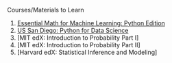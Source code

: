 Courses/Materials to Learn

1. [Essential Math for Machine Learning: Python Edition](https://www.edx.org/course/essential-math-for-machine-learning-python-editi-2)
1. [US San Diego: Python for Data Science](https://www.edx.org/course/python-for-data-science)
1. [MIT edX: Introduction to Probability Part I]
1. [MIT edX: Introduction to Probability Part II]
1. [Harvard edX: Statistical Inference and Modeling]
